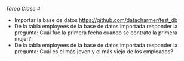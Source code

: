 *Tarea Clase 4*
- Importar la base de datos https://github.com/datacharmer/test_db
- De la tabla employees de la base de datos importada responder la pregunta: Cuál fue la primera fecha cuando se contrato la primera mujer?
- De la tabla employees de la base de datos importada responder la pregunta: Cuál es el más joven y el más viejo de los empleados?